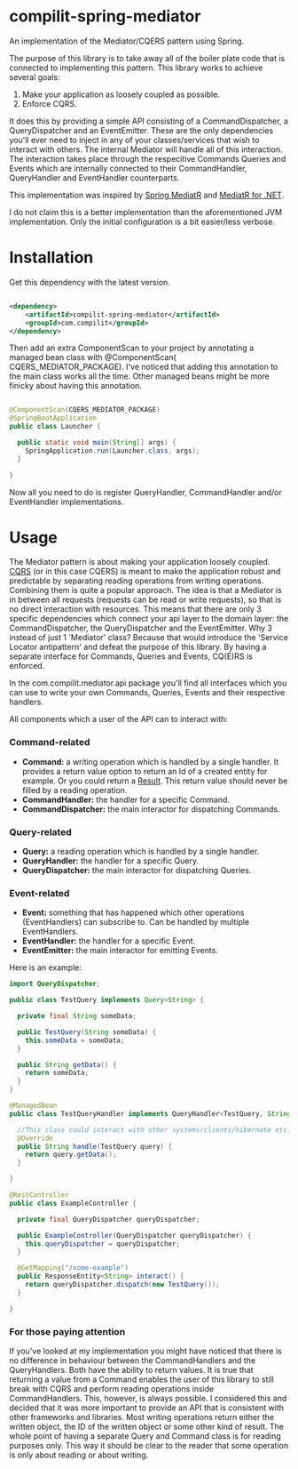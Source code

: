 # compilit-spring-mediator

An implementation of the Mediator/CQERS pattern using Spring. 

The purpose of this library is to take away all of the boiler plate code that is connected to implementing this pattern. This library works to achieve several goals:

1. Make your application as loosely coupled as possible.
2. Enforce CQRS.

It does this by providing a simple API consisting of a CommandDispatcher, a QueryDispatcher and an EventEmitter. These are the only dependencies you'll ever need to inject in any of your classes/services that wish to interact with others. The internal Mediator will handle all of this interaction. The interaction takes place through the respecitive Commands Queries and Events which are internally connected to their CommandHandler, QueryHandler and EventHandler counterparts.

This implementation was inspired by <a href="https://github.com/jkratz55/spring-mediatR">Spring MediatR</a>
and <a href=https://github.com/jbogard/MediatR>MediatR for .NET</a>.

I do not claim this is a better implementation than the aforementioned JVM implementation. Only the initial
configuration is a bit easier/less verbose.

# Installation

Get this dependency with the latest version.

```xml

<dependency>
    <artifactId>compilit-spring-mediator</artifactId>
    <groupId>com.compilit</groupId>
</dependency>
```

Then add an extra ComponentScan to your project by annotating a managed bean class with @ComponentScan(
CQERS_MEDIATOR_PACKAGE). I've noticed that adding this annotation to the main class works all the time. Other managed beans might be more finicky about having this annotation.

```Java

@ComponentScan(CQERS_MEDIATOR_PACKAGE)
@SpringBootApplication
public class Launcher {

  public static void main(String[] args) {
    SpringApplication.run(Launcher.class, args);
  }

}
```

Now all you need to do is register QueryHandler, CommandHandler and/or EventHandler implementations.

# Usage

The Mediator pattern is about making your application loosely
coupled. <a href="https://www.compilit.com/definitions/cqers/">CQRS</a> (or in this case CQERS) is meant to make the
application robust and predictable by separating reading operations from writing operations. Combining them is quite a
popular approach. The idea is that a Mediator is in between all requests (requests can be read or write requests), so
that is no direct interaction with resources. This means that there are only 3 specific dependencies which connect your
api layer to the domain layer: the CommandDispatcher, the QueryDispatcher and the EventEmitter. Why 3 instead of just
1 'Mediator' class? Because that would introduce the 'Service Locator antipattern' and defeat the purpose of this
library. By having a separate interface for Commands, Queries and Events, CQ(E)RS is enforced.

In the com.compilit.mediator.api package you'll find all interfaces which you can use to write your own Commands,
Queries, Events and their respective handlers.

All components which a user of the API can to interact with:

### Command-related

- <b>Command:</b> a writing operation which is handled by a single handler. It provides a return value option to return
  an Id of a created entity for example. Or you could return
  a <a href="https://github.com/compilit/compilit-results">Result</a>. This return value should never be
  filled by a reading operation.
- <b>CommandHandler:</b> the handler for a specific Command.
- <b>CommandDispatcher:</b> the main interactor for dispatching Commands.

### Query-related

- <b>Query:</b> a reading operation which is handled by a single handler.
- <b>QueryHandler:</b> the handler for a specific Query.
- <b>QueryDispatcher:</b> the main interactor for dispatching Queries.

### Event-related

- <b>Event:</b> something that has happened which other operations (EventHandlers) can subscribe to. Can be handled by multiple
  EventHandlers.
- <b>EventHandler:</b> the handler for a specific Event.
- <b>EventEmitter:</b> the main interactor for emitting Events.

Here is an example:

```java
import QueryDispatcher;

public class TestQuery implements Query<String> {

  private final String someData;

  public TestQuery(String someData) {
    this.someData = someData;
  }

  public String getData() {
    return someData;
  }
}

@ManagedBean
public class TestQueryHandler implements QueryHandler<TestQuery, String> {

  //This class could interact with other systems/clients/hibernate etc.
  @Override
  public String handle(TestQuery query) {
    return query.getData();
  }

}

@RestController
public class ExampleController {

  private final QueryDispatcher queryDispatcher;

  public ExampleController(QueryDispatcher queryDispatcher) {
    this.queryDispatcher = queryDispatcher;
  }

  @GetMapping("/some-example")
  public ResponseEntity<String> interact() {
    return queryDispatcher.dispatch(new TestQuery());
  }

}
```

### For those paying attention

If you've looked at my implementation you might have noticed that there is no difference in behaviour between the
CommandHandlers and the QueryHandlers. Both have the ability to return values. It is true that returning a value from a
Command enables the user of this library to still break with CQRS and perform reading operations inside CommandHandlers.
This, however, is always possible. I considered this and decided that it was more important to provide an API that is
consistent with other frameworks and libraries. Most writing operations return either the written object, the ID of the
written object or some other kind of result. The whole point of having a separate Query and Command class is for reading
purposes only. This way it should be clear to the reader that some operation is only about reading or about writing.
